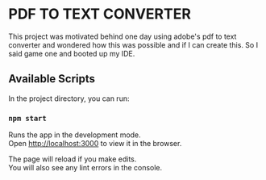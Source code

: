 # PDF TO TEXT CONVERTER

This project was motivated behind one day using adobe's pdf to text converter and wondered how this was possible and if I can create this. So I said game one and booted up my IDE.

## Available Scripts

In the project directory, you can run:

### `npm start`

Runs the app in the development mode.\
Open [http://localhost:3000](http://localhost:3000) to view it in the browser.

The page will reload if you make edits.\
You will also see any lint errors in the console.
